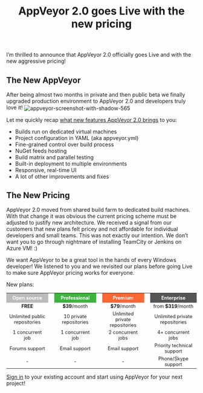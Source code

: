 ﻿---
layout: post
title: AppVeyor 2.0 goes Live with the new pricing
---

I’m thrilled to announce that AppVeyor 2.0 officially goes Live and with the new aggressive pricing!
<h2>The New AppVeyor</h2>
After being almost two months in private and then public beta we finally upgraded production environment to AppVeyor 2.0 and developers truly love it!

<img align="center" src="/site/images/_posts/appveyor-20-new-pricing/appveyor-screenshot-with-shadow-565.png" alt="appveyor-screenshot-with-shadow-565">

Let me quickly recap <a href="/blog/2014/02/19/appveyor-20-dedicated-build-vms-parallel-testing-nuget-deployment">what new features AppVeyor 2.0 brings</a> to you:
<ul>
    <li>Builds run on dedicated virtual machines</li>
    <li>Project configuration in YAML (aka appveyor.yml)</li>
    <li>Fine-grained control over build process</li>
    <li>NuGet feeds hosting</li>
    <li>Build matrix and parallel testing</li>
    <li>Built-in deployment to multiple environments</li>
    <li>Responsive, real-time UI</li>
    <li>A lot of other improvements and fixes</li>
</ul>
<h2>The New Pricing</h2>
AppVeyor 2.0 moved from shared build farm to dedicated build machines. With that change it was obvious the current pricing scheme must be adjusted to justify new architecture. We received a signal from our customers that new plans felt pricey and not affordable for individual developers and small teams. This was not exactly our intention. We don’t want you to go through nightmare of installing TeamCity or Jenkins on Azure VM! :)

We want AppVeyor to be a great tool in the hands of every Windows developer! We listened to you and we revisited our plans before going Live to make sure AppVeyor pricing works for everyone.

New plans:
<table cellspacing="0" cellpadding="8" class="no-borders" style="font-size:90%">
<tbody>
<tr>
<td style="width:25%;background-color:#bbbbbb;text-align:center;padding:5px 0;"><span style="color:#ffffff;"><strong>Open source</strong></span></td>
<td style="text-align:center;"><span style="color:#ffffff;"><strong> </strong></span></td>
<td style="width:25%;background-color:#3eb33e;text-align:center;padding:5px 0;"><span style="color:#ffffff;"><strong>Professional</strong></span></td>
<td style="text-align:center;"><span style="color:#ffffff;"><strong> </strong></span></td>
<td style="width:25%;background-color:#ff6633;text-align:center;padding:5px 0;"><span style="color:#ffffff;"><strong>Premium</strong></span></td>
<td style="text-align:center;"><span style="color:#ffffff;"><strong> </strong></span></td>
<td style="width:25%;background-color:#555555;text-align:center;padding:5px 0;"><span style="color:#ffffff;"><strong>Enterprise</strong></span></td>
</tr>
<tr>
<td style="text-align:center;"><strong>FREE</strong></td>
<td></td>
<td style="text-align:center;"><strong>$39</strong>/month</td>
<td></td>
<td style="text-align:center;"><strong>$79</strong>/month</td>
<td></td>
<td style="text-align:center;">from <strong>$319</strong>/month</td>
</tr>
<tr>
<td style="text-align:center;">Unlimited public repositories</td>
<td></td>
<td style="text-align:center;">10 private repositories</td>
<td></td>
<td style="text-align:center;">Unlimited private repositories</td>
<td></td>
<td style="text-align:center;">Unlimited private repositories</td>
</tr>
<tr>
<td style="text-align:center;">1 concurrent job</td>
<td></td>
<td style="text-align:center;">1 concurrent job</td>
<td></td>
<td style="text-align:center;">2 concurrent jobs</td>
<td></td>
<td style="text-align:center;">4+ concurrent jobs</td>
</tr>
<tr>
<td style="text-align:center;">Forums support</td>
<td></td>
<td style="text-align:center;">Email support</td>
<td></td>
<td style="text-align:center;">Email support</td>
<td></td>
<td style="text-align:center;">Priority technical support</td>
</tr>
<tr>
<td style="text-align:center;">-</td>
<td style="text-align:center;"></td>
<td style="text-align:center;">-</td>
<td style="text-align:center;"></td>
<td style="text-align:center;">-</td>
<td style="text-align:center;"></td>
<td style="text-align:center;">Phone/Skype support</td>
</tr>
</tbody>
</table>
<a href="https://ci.appveyor.com/plan">Sign in</a> to your existing account and start using AppVeyor for your next project!